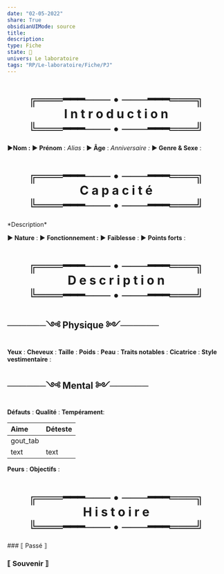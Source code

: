 ```yaml
---
date: "02-05-2022"
share: True
obsidianUIMode: source
title: 
description: 
type: Fiche
state: 🔳
univers: Le laboratoire
tags: "RP/Le-laboratoire/Fiche/PJ"
---
```


 <h1 style="text-align:center">╔═══━━━─── • ───━━━═══╗<br>
I n t r o d u c t i o n<br>
╚═══━━━─── • ───━━━═══╝</h1>

**►Nom :**
**► Prénom** : 
*Alias* : 
**► Âge** : 
*Anniversaire :*
**► Genre & Sexe** : 

<h1 style="text-align:center">╔═══━━━─── • ───━━━═══╗<br>
C a p a c i t é<br>
╚═══━━━─── • ───━━━═══╝</h1>
*Description*

**► Nature** : 
► **Fonctionnement :** 
► **Faiblesse** :
► **Points forts** :

<h1 style="text-align:center">╔═══━━━─── • ───━━━═══╗<br>
D e s c r i p t i o n<br>
╚═══━━━─── • ───━━━═══╝</h1>

## ──────༺ Physique ༻──────
**Yeux** : 
**Cheveux** : 
**Taille** : 
**Poids** : 
**Peau** : 
**Traits notables** : 
**Cicatrice** : 
**Style vestimentaire** :

## ──────༺ Mental ༻────── 
**Défauts** :
**Qualité** : 
**Tempérament**:

| Aime     | Déteste |
|:-------- | ------- |
| gout_tab |         |
| text     | text    |
**Peurs** : 
**Objectifs** :

<h1 style="text-align:center">╔═══━━━─── • ───━━━═══╗<br>
H i s t o i r e<br>
╚═══━━━─── • ───━━━═══╝</h1>
### ⟦ Passé ⟧

### ⟦ Souvenir ⟧